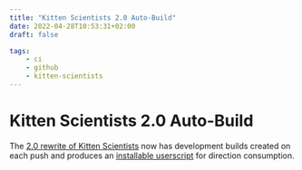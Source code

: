 ```yaml
---
title: "Kitten Scientists 2.0 Auto-Build"
date: 2022-04-28T10:53:31+02:00
draft: false

tags:
    - ci
    - github
    - kitten-scientists
---
```


# Kitten Scientists 2.0 Auto-Build

The [2.0 rewrite of Kitten Scientists](https://github.com/oliversalzburg/cbc-kitten-scientists) now has development builds created on each push and produces an [installable userscript](https://github.com/oliversalzburg/cbc-kitten-scientists/releases) for direction consumption.
